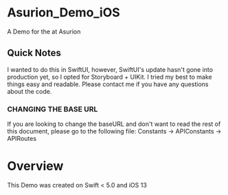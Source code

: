 # Asurion_Demo_iOS
A Demo for the at Asurion

## Quick Notes
I wanted to do this in SwiftUI, however, SwiftUI's update hasn't gone into production yet, so I opted for Storyboard + UIKit.
I tried my best to make things easy and readable. Please contact me if you have any questions about the code.

### CHANGING THE BASE URL
If you are looking to change the baseURL and don't want to read the rest of this document, please go to the following file:
Constants -> APIConstants -> APIRoutes

# Overview
This Demo was created on Swift < 5.0 and iOS 13
